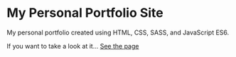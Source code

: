 # My Personal Portfolio Site

My personal portfolio created using HTML, CSS, SASS, and JavaScript ES6.

If you want to take a look at it... [See the page](https://francesco-allera.github.io/portfolio)
